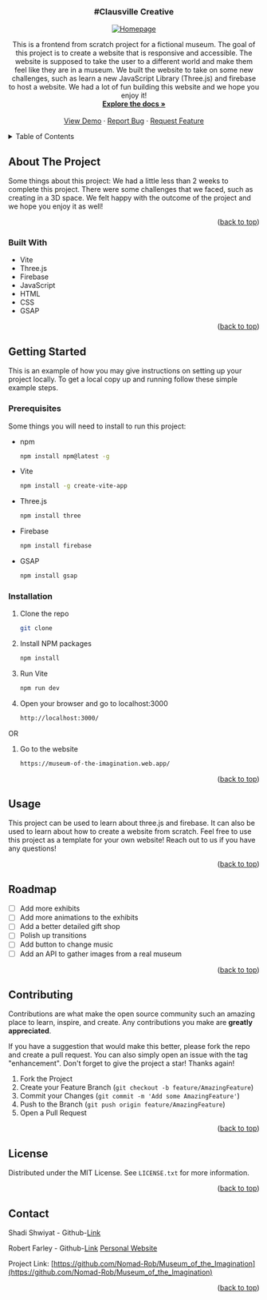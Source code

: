 <!-- PROJECT LOGO -->
<br />
<h3 align="center">#Clausville Creative</h3>
<div align="center">
  <a href="https://github.com/Nomad-Rob/Museum_of_the_Imagination">
    <img src="../Museum_of_the_Imagination/src/public/images/homepage.png" alt="Homepage">
  </a>

  <p align="center">
    This is a frontend from scratch project for a fictional museum. The goal of this project is to create a website that is responsive and accessible. The website is supposed to take the user to a different world and make them feel like they are in a museum. We built the website to take on some new challenges, such as learn a new JavaScript Library (Three.js) and firebase to host a website. We had a lot of fun building this website and we hope you enjoy it!
    <br />
    <a href="https://github.com/github_username/repo_name"><strong>Explore the docs »</strong></a>
    <br />
    <br />
    <a href="https://museum-of-the-imagination.web.app/">View Demo</a>
    ·
    <a href="https://github.com/Nomad-Rob/Museum_of_the_Imagination/issues">Report Bug</a>
    ·
    <a href="https://github.com/Nomad-Rob/Museum_of_the_Imagination/issues">Request Feature</a>
  </p>
</div>



<!-- TABLE OF CONTENTS -->
<details>
  <summary>Table of Contents</summary>
  <ol>
    <li>
      <a href="#about-the-project">About The Project</a>
      <ul>
        <li><a href="#built-with">Built With</a></li>
      </ul>
    </li>
    <li>
      <a href="#getting-started">Getting Started</a>
      <ul>
        <li><a href="#prerequisites">Prerequisites</a></li>
        <li><a href="#installation">Installation</a></li>
      </ul>
    </li>
    <li><a href="#usage">Usage</a></li>
    <li><a href="#roadmap">Roadmap</a></li>
    <li><a href="#contributing">Contributing</a></li>
    <li><a href="#license">License</a></li>
    <li><a href="#contact">Contact</a></li>
  </ol>
</details>



<!-- ABOUT THE PROJECT -->
## About The Project

Some things about this project: We had a little less than 2 weeks to complete this project. There were some challenges that we faced, such as creating in a 3D space. We felt happy with the outcome of the project and we hope you enjoy it as well!

<p align="right">(<a href="#readme-top">back to top</a>)</p>


### Built With
* Vite
* Three.js
* Firebase
* JavaScript
* HTML
* CSS
* GSAP


<p align="right">(<a href="#readme-top">back to top</a>)</p>


<!-- GETTING STARTED -->
## Getting Started

This is an example of how you may give instructions on setting up your project locally.
To get a local copy up and running follow these simple example steps.

### Prerequisites

Some things you will need to install to run this project:
* npm
  ```sh
  npm install npm@latest -g
  ```
* Vite
  ```sh
  npm install -g create-vite-app
  ```
* Three.js
  ```sh
  npm install three
  ```
* Firebase
  ```sh
  npm install firebase
  ```
* GSAP
  ```sh
  npm install gsap
  ```
  

### Installation

1. Clone the repo
   ```sh
   git clone
    ```
2. Install NPM packages
    ```sh
    npm install
    ```
3. Run Vite
    ```sh
    npm run dev
    ```
4. Open your browser and go to localhost:3000
    ```sh
    http://localhost:3000/
    ```
OR 

1. Go to the website
    ```sh
    https://museum-of-the-imagination.web.app/
    ```

<p align="right">(<a href="#readme-top">back to top</a>)</p>


<!-- USAGE EXAMPLES -->
## Usage

This project can be used to learn about three.js and firebase. It can also be used to learn about how to create a website from scratch. Feel free to use this project as a template for your own website! Reach out to us if you have any questions!

<p align="right">(<a href="#readme-top">back to top</a>)</p>


<!-- ROADMAP -->
## Roadmap

- [ ] Add more exhibits
- [ ] Add more animations to the exhibits
- [ ] Add a better detailed gift shop
- [ ] Polish up transitions
- [ ] Add button to change music
- [ ] Add an API to gather images from a real museum

<p align="right">(<a href="#readme-top">back to top</a>)</p>


<!-- CONTRIBUTING -->
## Contributing

Contributions are what make the open source community such an amazing place to learn, inspire, and create. Any contributions you make are **greatly appreciated**.

If you have a suggestion that would make this better, please fork the repo and create a pull request. You can also simply open an issue with the tag "enhancement".
Don't forget to give the project a star! Thanks again!

1. Fork the Project
2. Create your Feature Branch (`git checkout -b feature/AmazingFeature`)
3. Commit your Changes (`git commit -m 'Add some AmazingFeature'`)
4. Push to the Branch (`git push origin feature/AmazingFeature`)
5. Open a Pull Request

<p align="right">(<a href="#readme-top">back to top</a>)</p>


<!-- LICENSE -->
## License

Distributed under the MIT License. See `LICENSE.txt` for more information.

<p align="right">(<a href="#readme-top">back to top</a>)</p>


<!-- CONTACT -->
## Contact

Shadi Shwiyat - Github-[Link](https://github.com/Shadi-Shwiyat)

Robert Farley - Github-[Link](https://github.com/Nomad-Rob) [Personal Website](https://www.NomadRob.com)

Project Link: [https://github.com/Nomad-Rob/Museum_of_the_Imagination](https://github.com/Nomad-Rob/Museum_of_the_Imagination)

<p align="right">(<a href="#readme-top">back to top</a>)</p>
